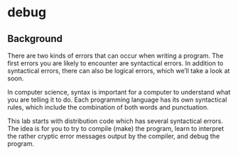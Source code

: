 # debug

## Background
There are two kinds of errors that can occur when writing a program. The first errors you are likely to encounter are syntactical errors. In addition to syntactical errors, there can also be logical errors, which we’ll take a look at soon.

In computer science, syntax is important for a computer to understand what you are telling it to do. Each programming language has its own syntactical rules, which include the combination of both words and punctuation.

This lab starts with distribution code which has several syntactical errors. The idea is for you to try to compile (make) the program, learn to interpret the rather cryptic error messages output by the compiler, and debug the program.